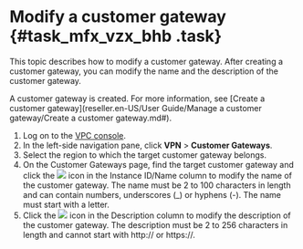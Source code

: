 # Modify a customer gateway {#task_mfx_vzx_bhb .task}

This topic describes how to modify a customer gateway. After creating a customer gateway, you can modify the name and the description of the customer gateway.

A customer gateway is created. For more information, see [Create a customer gateway](reseller.en-US/User Guide/Manage a customer gateway/Create a customer gateway.md#).

1.   Log on to the [VPC console](https://partners-intl.aliyun.com/login-required#/vpc). 
2.  In the left-side navigation pane, click **VPN** \> **Customer Gateways**.
3.   Select the region to which the target customer gateway belongs. 
4.   On the Customer Gateways page, find the target customer gateway and click the ![](http://static-aliyun-doc.oss-cn-hangzhou.aliyuncs.com/assets/img/136901/156151618140843_en-US.png) icon in the Instance ID/Name column to modify the name of the customer gateway. The name must be 2 to 100 characters in length and can contain numbers, underscores \(\_\) or hyphens \(-\). The name must start with a letter.
5.   Click the ![](http://static-aliyun-doc.oss-cn-hangzhou.aliyuncs.com/assets/img/136901/156151618140843_en-US.png) icon in the Description column to modify the description of the customer gateway. The description must be 2 to 256 characters in length and cannot start with http:// or https://.

